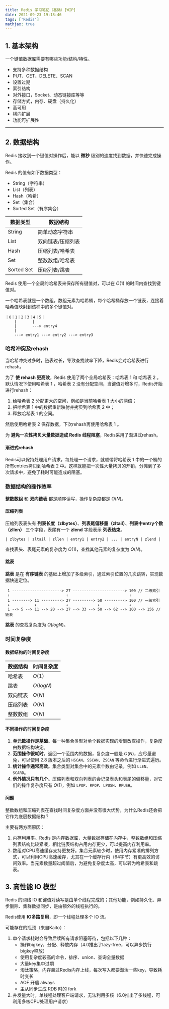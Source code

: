 ```yaml
---
title: Redis 学习笔记（基础）[WIP]
date: 2021-09-23 19:18:46
tags: ['Redis']
mathjax: true
---
```



## 1. 基本架构

一个键值数据库需要有哪些功能/结构/特性。

* 支持多种数据结构
* PUT、GET、DELETE、SCAN
* 设置过期
* 索引结构
* 对外接口，Socket、动态链接库等等
* 存储方式，内存、硬盘（持久化）
* 高可用
* 横向扩展
* 功能可扩展性

----

## 2. 数据结构

Redis 接收到一个键值对操作后，能以 **微秒** 级别的速度找到数据，并快速完成操作。

Redis 的值有如下数据类型：

* String（字符串）
* List（列表）
* Hash（哈希）
* Set（集合）
* Sorted Set（有序集合）

| 数据类型     | 数据结构 |
| ----------- | ----------- |
| String      | 简单动态字符串      |
| List        | 双向链表/压缩列表   |
| Hash        | 压缩列表/哈希表     |
| Set         | 整数数组/哈希表     |
| Sorted Set  | 压缩列表/跳表       |

Redis 使用一个全局的哈希表来保存所有键值对，可以在 $O(1)$ 的时间内查找到键值对。

一个哈希表就是一个数组，数组元素为哈希桶，每个哈希桶存放一个链表，连接着哈希值映射到该桶中的多个键值对。

```
｜0｜1｜2｜3｜4｜5｜
    |       |
    |       ---> entry4
    |
    ---> entry1 ---> entry2 ---> entry3
```

### 哈希冲突及rehash

当哈希冲突过多时，链表过长，导致查找效率下降，Redis会对哈希表进行rehash。

为了 **使 rehash 更高效**，Redis 使用了两个全局哈希表：哈希表 1 和 哈希表 2 。默认情况下使用哈希表 1 ，哈希表 2 没有分配空间，当键值对增多时，Redis开始进行rehash：

1. 给哈希表 2 分配更大的空间，例如是当前哈希表 1 大小的两倍；
2. 把哈希表 1 中的数据重新映射并拷贝到哈希表 2 中；
3. 释放哈希表 1 的空间。

然后使用哈希表 2 保存数据，下次rehash再使用哈希表 1 。

为 **避免一次性拷贝大量数据造成 Redis 线程阻塞**，Redis采用了渐进式rehash。

#### 渐进式rehash

Redis可以保持处理用户请求，每处理一个请求，就顺带将哈希表 1 中的一个桶的所有entries拷贝到哈希表 2 中。这样就能把一次性大量拷贝的开销，分摊到了多次请求中，避免了耗时可能造成的阻塞。

### 数据结构的操作效率

**整数数组** 和 **双向链表** 都是顺序读写，操作复杂度都是 $O(N)$。

#### 压缩列表

压缩列表表头有 **列表长度（zlbytes）**、**列表尾偏移量（zltail）**、**列表中entry个数（zllen）** 三个字段，表尾有一个 **zlend** 字段表示 **列表结束**。

```
| zlbytes | zltail | zllen | entry1 | entry2 | ... | entryN | zlend |
```

查找表头、表尾元素的复杂度为 $O(1)$，查找其他元素的复杂度为 $O(N)$。

#### 跳表

**跳表** 是在 **有序链表** 的基础上增加了多级索引，通过索引位置的几次跳转，实现数据快速定位。

```
 1 ----------------------> 27 -----------------------> 100 // 二级索引
 ↓                         ↓                           ↓
 1 --------> 11 ---------> 27 ---------> 50 ---------> 100 // 一级索引
 ↓           ↓             ↓             ↓             ↓
 1 --> 5 --> 11 --> 20 --> 27 --> 33 --> 50 --> 62 --> 100 --> 156 // 链表
```

**跳表** 的查找复杂度为 $O(logN)$。

### 时间复杂度

#### 数据结构的时间复杂度

| 数据结构 | 时间复杂度 |
| ------- | --------- |
| 哈希表 | $O(1)$ | 
| 跳表 | $O(logN)$ | 
| 双向链表 | $O(N)$ | 
| 压缩列表 | $O(N)$ | 
| 整数数组 | $O(N)$ | 

#### 不同操作的时间复杂度

1. **单元数操作是基础**。每一种集合类型对单个数据实现的增删改查操作，复杂度由数据结构决定。
2. **范围操作很耗时**。返回一个范围内的数据，复杂度一般是 $O(N)$，应尽量避免，可以使用 2.8 版本之后的 `HSCAN`、`SSCAN`、`ZSCAN` 等命令进行渐进式遍历。
3. **统计操作通常高效**。集合类型对集合中的元素个数由记录，例如 `LLEN`、`SCARD`。
4. **例外情况只有几个**。压缩列表和双向列表的会记录表头和表尾的偏移量，对它们的操作复杂度只有 $O(1)$，例如 `LPOP`、`RPOP`、`LPUSH`、`RPUSH`。

#### 问题

整数数组和压缩列表在查找时间复杂度方面并没有很大优势，为什么Redis还会把它作为底层数据结构？

主要有两方面原因：
1. 内存利用率。Redis 是内存数据库，大量数据存储在内存中，整数数组和压缩列表结构比较紧凑，相比链表结构占用内存更少，可以提高内存利用率。
2. 数组对CPU高速缓存支持更友好。集合元素较少时，使用内存紧凑的排列方式，可以利用CPU高速缓存，尤其在一个缓存行内（64字节）有更高效的访问效率。当元素数量超过阈值后，为避免复杂度太高，可以转为哈希表和跳表。

## 3. 高性能 IO 模型

Redis 的网络 IO 和键值对读写是由单个线程完成的；其他功能，例如持久化、异步删除、集群数据同步，是由额外的线程执行的。

Redis使用 **IO多路复用**，即一个线程处理多个 IO 流。

可能存在的瓶颈（来自Kaito）：

1. 单个请求耗时会导致后续所有请求阻塞等待，包括以下几种：
   * 操作bigkey，分配、释放内存（4.0推出了lazy-free，可以异步执行bigkey释放）
   * 使用复杂度较高的命令，排序、union、查询全量数据
   * 大量key集中过期
   * 淘汰策略，内存超过Redis内存上线，每次写入都要淘汰一些key，导致耗时变长
   * AOF 开启 always
   * 主从同步生成 RDB 时的 fork
2. 并发量大时，单线程处理客户端请求，无法利用多核（6.0推出了多线程，可利用多核CPU处理用户请求）